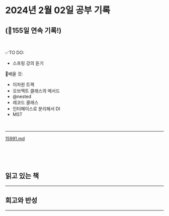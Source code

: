 # 2024년 2월 02일 공부 기록 
## (🚀155일 연속 기록!)

<br>

✅TO DO: 

- 스프링 강의 듣기

💭배울 것:

- 이차원 트랙
- 오브젝트 클래스의 메서드
- @nested
- 레코드 클래스
- 인터페이스로 분리해서 DI
- MST

<br>

---

[15991.md](..%2F..%2F..%2FAlgorithm%2FSolvedProblem%2FDP%2F%EC%8B%A4%EB%B2%84%2F15991%2F15991.md)


<br><br><br>

## 읽고 있는 책

---





## 회고와 반성

---
